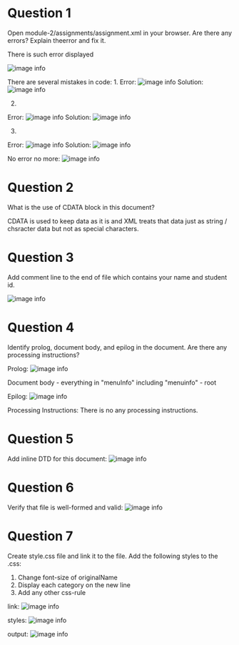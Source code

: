 # Question 1
Open module-2/assignments/assignment.xml in your browser. Are there any errors? Explain theerror and fix it.

There is such error displayed

![image info](./assignment_AAG_assets/first_error.png)

There are several mistakes in code:
1. 
Error:
![image info](./assignment_AAG_assets/error_date_attribute.png)
Solution:
![image info](./assignment_AAG_assets/solution_date_attribute.png)

2. 
Error:
![image info](./assignment_AAG_assets/error_originalName.png)
Solution:
![image info](./assignment_AAG_assets/solution_originalName.png)

3. 
Error:
![image info](./assignment_AAG_assets/error_name.png)
Solution:
![image info](./assignment_AAG_assets/solution_name.png)

No error no more:
![image info](./assignment_AAG_assets/no_error.png)

# Question 2
What is the use of CDATA block in this document?

CDATA is used to keep data as it is and XML treats that data just as string / chsracter data but not as special characters.


# Question 3
Add comment line to the end of file which contains your name and student id.

![image info](./assignment_AAG_assets/name-id-comment.png)


# Question 4
Identify prolog, document body, and epilog in the document. Are there any processing instructions?

Prolog:
![image info](./assignment_AAG_assets/prolog.png)

Document body - everything in "menuInfo" including "menuinfo" - root

Epilog:
![image info](./assignment_AAG_assets/epilog.png)

Processing Instructions:
There is no any processing instructions.


# Question 5
Add inline DTD for this document:
![image info](./assignment_AAG_assets/inline-dtd.png)


# Question 6
Verify that file is well-formed and valid:
![image info](./assignment_AAG_assets/validation.png)

# Question 7
Create style.css file and link it to the file. Add the following styles to the .css:
1. Change font-size of originalName
2. Display each category on the new line
3. Add any other css-rule

link:
![image info](./assignment_AAG_assets/css-link.png)

styles:
![image info](./assignment_AAG_assets/styles-css.png)

output:
![image info](./assignment_AAG_assets/output.png)